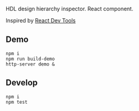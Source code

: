 HDL design hierarchy inspector. React component.

Inspired by [React Dev Tools](https://reactjs.org/blog/2019/08/15/new-react-devtools.html)

## Demo

```
npm i
npm run build-demo
http-server demo &
```

## Develop

```
npm i
npm test
```

